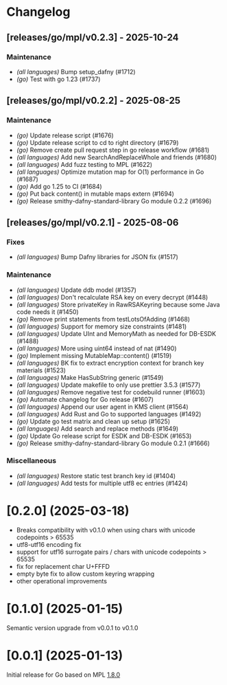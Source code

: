 # Changelog

## [releases/go/mpl/v0.2.3] - 2025-10-24

### Maintenance

- _(all languages)_ Bump setup_dafny (#1712)
- _(go)_ Test with go 1.23 (#1737)

## [releases/go/mpl/v0.2.2] - 2025-08-25

### Maintenance

- _(go)_ Update release script (#1676)
- _(go)_ Update release script to cd to right directory (#1679)
- _(go)_ Remove create pull request step in go release workflow (#1681)
- _(all languages)_ Add new SearchAndReplaceWhole and friends (#1680)
- _(all languages)_ Add fuzz testing to MPL (#1622)
- _(all languages)_ Optimize mutation map for O(1) performance in Go (#1687)
- _(go)_ Add go 1.25 to CI (#1684)
- _(go)_ Put back content() in mutable maps extern (#1694)
- _(go)_ Release smithy-dafny-standard-library Go module 0.2.2 (#1696)

## [releases/go/mpl/v0.2.1] - 2025-08-06

### Fixes

- _(all languages)_ Bump Dafny libraries for JSON fix (#1517)

### Maintenance

- _(all languages)_ Update ddb model (#1357)
- _(all languages)_ Don't recalculate RSA key on every decrypt (#1448)
- _(all languages)_ Store privateKey in RawRSAKeyring because some Java code needs it (#1450)
- _(go)_ Remove print statements from testLotsOfAdding (#1468)
- _(all languages)_ Support for memory size constraints (#1481)
- _(all languages)_ Update UInt and MemoryMath as needed for DB-ESDK (#1488)
- _(all languages)_ More using uint64 instead of nat (#1490)
- _(go)_ Implement missing MutableMap::content() (#1519)
- _(all languages)_ BK fix to extract encryption context for branch key materials (#1523)
- _(all languages)_ Make HasSubString generic (#1549)
- _(all languages)_ Update makefile to only use prettier 3.5.3 (#1577)
- _(all languages)_ Remove negative test for codebuild runner (#1603)
- _(go)_ Automate changelog for Go release (#1607)
- _(all languages)_ Append our user agent in KMS client (#1564)
- _(all languages)_ Add Rust and Go to supported languages (#1492)
- _(go)_ Update go test matrix and clean up setup (#1625)
- _(all languages)_ Add search and replace methods (#1649)
- _(go)_ Update Go release script for ESDK and DB-ESDK (#1653)
- _(go)_ Release smithy-dafny-standard-library Go module 0.2.1 (#1666)

### Miscellaneous

- _(all languages)_ Restore static test branch key id (#1404)
- _(all languages)_ Add tests for multiple utf8 ec entries (#1424)

# [0.2.0] (2025-03-18)

- Breaks compatibility with v0.1.0 when using chars with unicode codepoints > 65535
- utf8-utf16 encoding fix
- support for utf16 surrogate pairs / chars with unicode codepoints > 65535
- fix for replacement char U+FFFD
- empty byte fix to allow custom keyring wrapping
- other operational improvements

# [0.1.0] (2025-01-15)

Semantic version upgrade from v0.0.1 to v0.1.0

# [0.0.1] (2025-01-13)

Initial release for Go based on MPL [1.8.0](../../../CHANGELOG.md)
